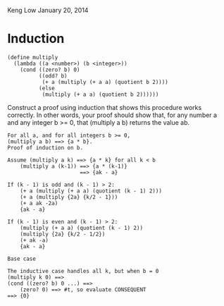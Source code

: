 Keng Low
January 20, 2014

# Induction 

```
(define multiply
  (lambda ((a <number>) (b <integer>))
    (cond ((zero? b) 0)
          ((odd? b)
           (+ a (multiply (+ a a) (quotient b 2))))
          (else
           (multiply (+ a a) (quotient b 2))))))
```

Construct a proof using induction that shows this procedure works correctly. In other words, your proof should show that, for any number a and any integer b >= 0, that (multiply a b) returns the value ab.

```
For all a, and for all integers b >= 0,
(multiply a b) ==> {a * b}.
Proof of induction on b.

Assume (multiply a k) ==> {a * k} for all k < b
    (multiply a (k-1)) ==> {a * (k-1)}
                       ==> {ak - a}

If (k - 1) is odd and (k - 1) > 2:
    (+ a (multiply (+ a a) (quotient (k - 1) 2)))
    (+ a (multiply {2a} {k/2 - 1}))
    (+ a ak -2a)
    {ak - a}

If (k - 1) is even and (k - 1) > 2:
    (multiply (+ a a) (quotient (k - 1) 2))
    (multiply {2a} {k/2 - 1/2})
    (+ ak -a)
    {ak - a}

Base case

The inductive case handles all k, but when b = 0
(multiply k 0) ==>
(cond ((zero? b) 0 ...) ==>
    (zero? 0) ==> #t, so evaluate CONSEQUENT
==> {0} 
```
